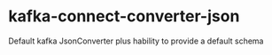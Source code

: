 # kafka-connect-converter-json
Default kafka JsonConverter plus hability to provide a default schema
